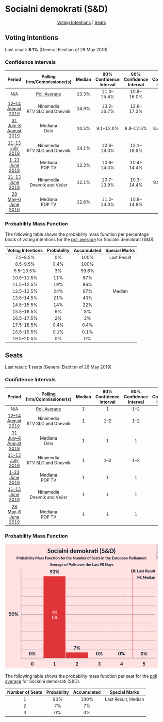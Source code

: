 # Socialni demokrati (S&D)

<p align="center"><a href="#voting-intentions">Voting Intentions</a> | <a href="#seats">Seats</a></p>

## Voting Intentions

Last result: **8.1%** (General Election of 26 May 2019)

### Confidence Intervals

| Period     | Polling firm/Commissioner(s) | Median | 80% Confidence Interval | 90% Confidence Interval | 95% Confidence Interval | 99% Confidence Interval |
|:----------:|:----------------:|:-----------:|:-----------------------:|:-----------------------:|:-----------------------:|:-----------------------:|
| N/A | [Poll Average](average.html) | 13.3% | 11.3–15.4% | 10.8–16.0% | 10.4–16.5% | 9.7–17.5% |
| [12–14 August 2019](2019-08-14-Ninamedia.html) | Ninamedia <br> RTV SLO and Dnevnik | 14.9% | 13.2–16.7% | 12.8–17.2% | 12.4–17.7% | 11.7–18.6% |
| [31 July–8 August 2019](2019-08-08-Mediana.html) | Mediana <br> Delo | 10.5% | 9.1–12.0% | 8.8–12.5% | 8.4–12.9% | 7.8–13.7% |
| [11–13 July 2019](2019-07-13-Ninamedia.html) | Ninamedia <br> RTV SLO and Dnevnik | 14.1% | 12.6–16.0% | 12.1–16.5% | 11.8–16.9% | 11.0–17.8% |
| [1–23 June 2019](2019-06-23-Mediana.html) | Mediana <br> POP TV | 12.3% | 10.8–14.0% | 10.4–14.4% | 10.1–14.9% | 9.4–15.7% |
| [11–13 June 2019](2019-06-13-Ninamedia.html) | Ninamedia <br> Dnevnik and Večer | 12.1% | 10.7–13.9% | 10.3–14.4% | 9.9–14.8% | 9.3–15.6% |
| [28 May–6 June 2019](2019-06-06-Mediana.html) | Mediana <br> POP TV | 12.6% | 11.2–14.3% | 10.8–14.8% | 10.4–15.2% | 9.8–16.0% |

### Probability Mass Function

The following table shows the probability mass function per percentage block of voting intentions for the [poll average](average.html) for Socialni demokrati (S&D).

| Voting Intentions | Probability | Accumulated | Special Marks |
|:-----------------:|:-----------:|:-----------:|:-------------:|
| 7.5–8.5% | 0% | 100% | Last Result |
| 8.5–9.5% | 0.4% | 100% |  |
| 9.5–10.5% | 3% | 99.6% |  |
| 10.5–11.5% | 11% | 97% |  |
| 11.5–12.5% | 19% | 86% |  |
| 12.5–13.5% | 24% | 67% | Median |
| 13.5–14.5% | 21% | 43% |  |
| 14.5–15.5% | 14% | 22% |  |
| 15.5–16.5% | 6% | 8% |  |
| 16.5–17.5% | 2% | 2% |  |
| 17.5–18.5% | 0.4% | 0.4% |  |
| 18.5–19.5% | 0.1% | 0.1% |  |
| 19.5–20.5% | 0% | 0% |  |


## Seats

Last result: **1** seats (General Election of 26 May 2019)

### Confidence Intervals

| Period     | Polling firm/Commissioner(s) | Median | 80% Confidence Interval | 90% Confidence Interval | 95% Confidence Interval | 99% Confidence Interval |
|:----------:|:----------------:|:------:|:-----------------------:|:-----------------------:|:-----------------------:|:-----------------------:|
| N/A | [Poll Average](average.html) | 1 | 1 | 1–2 | 1–2 | 1–2 |
| [12–14 August 2019](2019-08-14-Ninamedia.html) | Ninamedia <br> RTV SLO and Dnevnik | 1 | 1–2 | 1–2 | 1–2 | 1–2 |
| [31 July–8 August 2019](2019-08-08-Mediana.html) | Mediana <br> Delo | 1 | 1 | 1 | 1 | 0–1 |
| [11–13 July 2019](2019-07-13-Ninamedia.html) | Ninamedia <br> RTV SLO and Dnevnik | 1 | 1–2 | 1–2 | 1–2 | 1–2 |
| [1–23 June 2019](2019-06-23-Mediana.html) | Mediana <br> POP TV | 1 | 1 | 1 | 1 | 1 |
| [11–13 June 2019](2019-06-13-Ninamedia.html) | Ninamedia <br> Dnevnik and Večer | 1 | 1 | 1 | 1 | 1–2 |
| [28 May–6 June 2019](2019-06-06-Mediana.html) | Mediana <br> POP TV | 1 | 1 | 1 | 1 | 1–2 |

### Probability Mass Function

![Graph with seats probability mass function not yet produced](average-seats-pmf-socialnidemokratisd.png "Seats Probability Mass Function")

The following table shows the probability mass function per seat for the [poll average](average.html) for Socialni demokrati (S&D).

| Number of Seats | Probability | Accumulated | Special Marks |
|:---------------:|:-----------:|:-----------:|:-------------:|
| 1 | 93% | 100% | Last Result, Median |
| 2 | 7% | 7% |  |
| 3 | 0% | 0% |  |


